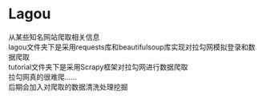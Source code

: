﻿# Lagou  
从某些知名网站爬取相关信息  
lagou文件夹下是采用requests库和beautifulsoup库实现对拉勾网模拟登录和数据爬取  
tutorial文件夹下是采用Scrapy框架对拉勾网进行数据爬取  
拉勾网真的很难爬......  
后期会加入对爬取的数据清洗处理挖掘
